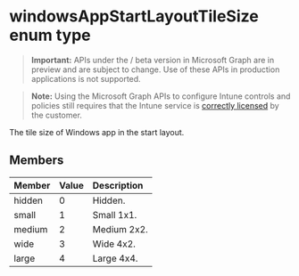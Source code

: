 ﻿# windowsAppStartLayoutTileSize enum type

> **Important:** APIs under the / beta version in Microsoft Graph are in preview and are subject to change. Use of these APIs in production applications is not supported.

> **Note:** Using the Microsoft Graph APIs to configure Intune controls and policies still requires that the Intune service is [correctly licensed](https://go.microsoft.com/fwlink/?linkid=839381) by the customer.

The tile size of Windows app in the start layout.
## Members
|Member|Value|Description|
|:---|:---|:---|
|hidden|0|Hidden.|
|small|1|Small 1x1.|
|medium|2|Medium 2x2.|
|wide|3|Wide 4x2.|
|large|4|Large 4x4.|











